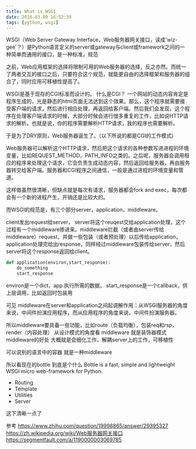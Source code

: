 ```yaml
---
title: What is WSGI
date: 2016-03-09 16:52:39
tags: [python, wsgi]
---
```


WSGI（Web Server Gateway Interface，Web服务器网关接口，读成'wiz-gee'？）是Python语言定义的server或gateway与client或framework之间的一种简单而通用的接口，是一种标准，规范

<!--more-->
之前，Web应用框架的选择将限制可用的Web服务器的选择，反之亦然。而统一了两者交互的接口之后，只要符合这个规范，就能更自由的选择框架和服务器的组合了，同时应用可移植性提高了。

WSGI是基于现存的CGI标准而设计的。
什么是CGI？
一个网站的动态内容肯定是程序生成的，光是静态的html页面无法达到这个效果。那么，这个程序就需要接受客户端的请求，然后进行相应处理，再返回给客户端。然后我们会发现，这个程序在处理客户端请求的时候，大部分时候会进行很多重复的工作，比如说HTTP请求的解析。也就是说，你的程序需要解析HTTP请求，我的程序也需要解析。

于是为了DRY原则，Web服务器诞生了。（以下所说的都是CGI的工作模式）

Web服务器可以解析这个HTTP请求，然后把这个请求的各种参数写进进程的环境变量，比如REQUEST_METHOD，PATH_INFO之类的。之后呢，服务器会调用相应的程序来处理这个请求，它会负责生成动态内容，然后返回给服务器，再由服务器转交给客户端。服务器和CGI程序之间通信，一般是通过进程的环境变量和管道。

这样做虽然很清晰，但缺点就是每次有请求，服务器都会fork and exec，每次都会有一个新的进程产生，开销还是比较大的。

而WSGI的规范是，有三个部分server，application，middleware。

client发出request给server，
server将这个reuqest交给application处理，这个过程有一个middleware掺进来。middleware拦截（或者由server传给middleware）request，并做一些包装（或者预处理）以后传给application，application处理完给出response，同样经过middleware包装传给server，然后server将这个response返回给client。

```python
def application(environ,start_response):
    do_something
    start_response
```
environ是一个dict，app 执行所需的数据，
start_response是一个callback，供上层调用，比如返回时包装用

可见 middleware在server和application之间起调解作用：从WSGI服务器的角度来说，中间件扮演应用程序，而从应用程序的角度来说，中间件扮演服务器。

所以middleware要具备一些功能，比如route（负载均衡），包装req和rsp，render（内容处理）
从设计模式的角度看 middleware 就是装饰器模式
middleware的好处 大概就是会细化工作，解耦server上的工作，可移植性

可以说别的语言中的容器 就是一种middleware 

所以看现在的bottle 到底是个什么
Bottle is a fast, simple and lightweight WSGI micro web-framework for Python.

 - Routing
 - Template
 - Utilities
 - Server
 
这下清晰一点了


参考
https://www.zhihu.com/question/19998865/answer/29395327
https://zh.wikipedia.org/wiki/Web服务器网关接口
https://segmentfault.com/a/1190000003069785


